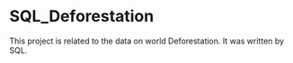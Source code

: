 # SQL_Deforestation
This project is related to the data on world Deforestation. 
It was written by SQL.
